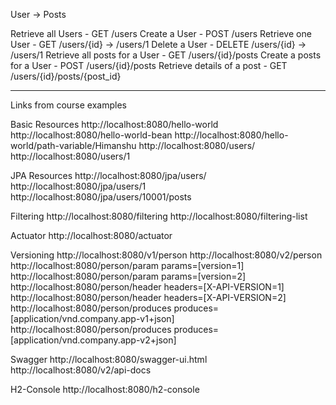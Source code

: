 User -> Posts

Retrieve all Users - GET /users
Create a User - POST /users
Retrieve one User - GET /users/{id} -> /users/1
Delete a User - DELETE /users/{id} -> /users/1
Retrieve all posts for a User - GET /users/{id}/posts
Create a posts for a User - POST /users/{id}/posts
Retrieve details of a post - GET /users/{id}/posts/{post_id}

----------------------------------------------------------------------

Links from course examples

Basic Resources
http://localhost:8080/hello-world
http://localhost:8080/hello-world-bean
http://localhost:8080/hello-world/path-variable/Himanshu
http://localhost:8080/users/
http://localhost:8080/users/1

JPA Resources
http://localhost:8080/jpa/users/
http://localhost:8080/jpa/users/1
http://localhost:8080/jpa/users/10001/posts

Filtering
http://localhost:8080/filtering
http://localhost:8080/filtering-list

Actuator
http://localhost:8080/actuator

Versioning
http://localhost:8080/v1/person
http://localhost:8080/v2/person
http://localhost:8080/person/param
params=[version=1]
http://localhost:8080/person/param
params=[version=2]
http://localhost:8080/person/header
headers=[X-API-VERSION=1]
http://localhost:8080/person/header
headers=[X-API-VERSION=2]
http://localhost:8080/person/produces
produces=[application/vnd.company.app-v1+json]
http://localhost:8080/person/produces
produces=[application/vnd.company.app-v2+json]

Swagger
http://localhost:8080/swagger-ui.html
http://localhost:8080/v2/api-docs

H2-Console
http://localhost:8080/h2-console